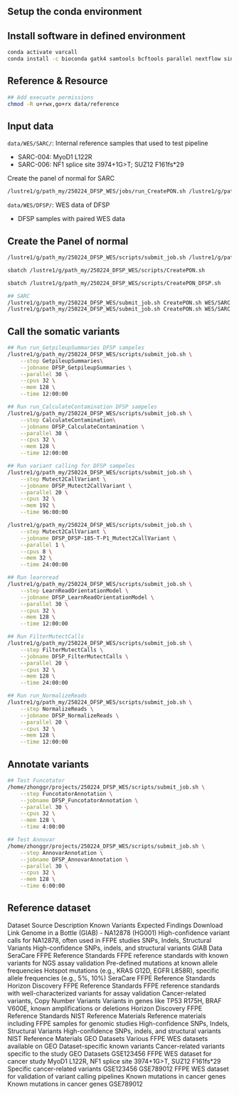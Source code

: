 ## Setup the conda environment

## Install software in defined environment

```bash
conda activate varcall
conda install -c bioconda gatk4 samtools bcftools parallel nextflow singularity
```

## Reference & Resource
```bash
## Add execuate permissions
chmod -R u+rwx,go+rx data/reference
```
## Input data

`data/WES/SARC/`: Internal reference samples that used to test pipeline

- SARC-004: MyoD1 L122R
- SARC-006: NF1 splice site 3974+1G>T; SUZ12 F161fs*29

Create the panel of normal for SARC

```bash
/lustre1/g/path_my/250224_DFSP_WES/jobs/run_CreatePON.sh /lustre1/g/path_my/250224_DFSP_WES/data/SARC 8 64 12:00:00 amd
```

`data/WES/DFSP/`: WES data of DFSP

- DFSP samples with paired WES data

## Create the Panel of normal

```bash
/lustre1/g/path_my/250224_DFSP_WES/scripts/submit_job.sh /lustre1/g/path_my/250224_DFSP_WES/modules/variant_calling/create_pon.sh  data/WES/DFSP 32 256 168:00:00 amd CreatePON_DFSP2

sbatch /lustre1/g/path_my/250224_DFSP_WES/scripts/CreatePON.sh

sbatch /lustre1/g/path_my/250224_DFSP_WES/scripts/CreatePON_DFSP.sh

## SARC
/lustre1/g/path_my/250224_DFSP_WES/submit_job.sh CreatePON.sh WES/SARC 8 32 3:00:00 amd
/lustre1/g/path_my/250224_DFSP_WES/submit_job.sh CreatePON.sh WES/SARC 8 32 3:00:00 intel
```

## Call the somatic variants

```bash
## Run run_GetpileupSummaries DFSP sampeles  
/lustre1/g/path_my/250224_DFSP_WES/scripts/submit_job.sh \
    --step GetpileupSummaries\
    --jobname DFSP_GetpileupSummaries \
    --parallel 30 \
    --cpus 32 \
    --mem 128 \
    --time 12:00:00

## Run run_CalculateContamination DFSP sampeles  
/lustre1/g/path_my/250224_DFSP_WES/scripts/submit_job.sh \
    --step CalculateContamination\
    --jobname DFSP_CalculateContamination \
    --parallel 30 \
    --cpus 32 \
    --mem 128 \
    --time 12:00:00

## Run variant calling for DFSP sampeles  
/lustre1/g/path_my/250224_DFSP_WES/scripts/submit_job.sh \
    --step Mutect2CallVariant \
    --jobname DFSP_Mutect2CallVariant \
    --parallel 20 \
    --cpus 32 \
    --mem 192 \
    --time 96:00:00

/lustre1/g/path_my/250224_DFSP_WES/scripts/submit_job.sh \
    --step Mutect2CallVariant \
    --jobname DFSP_DFSP-185-T-P1_Mutect2CallVariant \
    --parallel 1 \
    --cpus 8 \
    --mem 32 \
    --time 24:00:00

## Run learnread
/lustre1/g/path_my/250224_DFSP_WES/scripts/submit_job.sh \
    --step LearnReadOrientationModel \
    --jobname DFSP_LearnReadOrientationModel \
    --parallel 30 \
    --cpus 32 \
    --mem 128 \
    --time 12:00:00

## Run FilterMutectCalls
/lustre1/g/path_my/250224_DFSP_WES/scripts/submit_job.sh \
    --step FilterMutectCalls \
    --jobname DFSP_FilterMutectCalls \
    --parallel 20 \
    --cpus 32 \
    --mem 128 \
    --time 24:00:00

## Run run_NormalizeReads
/lustre1/g/path_my/250224_DFSP_WES/scripts/submit_job.sh \
    --step NormalizeReads \
    --jobname DFSP_NormalizeReads \
    --parallel 20 \
    --cpus 32 \
    --mem 128 \
    --time 12:00:00
```

## Annotate variants

```bash
## Test Funcotator
/home/zhonggr/projects/250224_DFSP_WES/scripts/submit_job.sh \
    --step FuncotatorAnnotation \
    --jobname DFSP_FuncotatorAnnotation \
    --parallel 30 \
    --cpus 32 \
    --mem 128 \
    --time 4:00:00

## Test Annovar
/home/zhonggr/projects/250224_DFSP_WES/scripts/submit_job.sh \
    --step AnnovarAnnotation \
    --jobname DFSP_AnnovarAnnotation \
    --parallel 30 \
    --cpus 32 \
    --mem 128 \
    --time 6:00:00

```

## Reference dataset

Dataset Source	Description	Known Variants	Expected Findings	Download Link
Genome in a Bottle (GIAB) - NA12878 (HG001)	High-confidence variant calls for NA12878, often used in FFPE studies	SNPs, Indels, Structural Variants	High-confidence SNPs, indels, and structural variants	GIAB Data
SeraCare FFPE Reference Standards	FFPE reference standards with known variants for NGS assay validation	Pre-defined mutations at known allele frequencies	Hotspot mutations (e.g., KRAS G12D, EGFR L858R), specific allele frequencies (e.g., 5%, 10%)	SeraCare FFPE Reference Standards
Horizon Discovery FFPE Reference Standards	FFPE reference standards with well-characterized variants for assay validation	Cancer-related variants, Copy Number Variants	Variants in genes like TP53 R175H, BRAF V600E, known amplifications or deletions	Horizon Discovery FFPE Reference Standards
NIST Reference Materials	Reference materials including FFPE samples for genomic studies	High-confidence SNPs, Indels, Structural Variants	High-confidence SNPs, indels, and structural variants	NIST Reference Materials
GEO Datasets	Various FFPE WES datasets available on GEO	Dataset-specific known variants	Cancer-related variants specific to the study	GEO Datasets
GSE123456	FFPE WES dataset for cancer study	MyoD1 L122R, NF1 splice site 3974+1G>T, SUZ12 F161fs*29	Specific cancer-related variants	GSE123456
GSE789012	FFPE WES dataset for validation of variant calling pipelines	Known mutations in cancer genes	Known mutations in cancer genes	GSE789012

